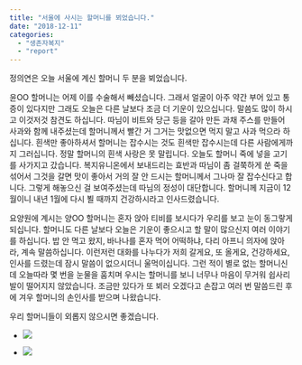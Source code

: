```yaml
---
title: "서울에 사시는 할머니를 뵈었습니다."
date: "2018-12-11"
categories: 
  - "생존자복지"
  - "report"
---
```


정의연은 오늘 서울에 계신 할머니 두 분을 뵈었습니다.

윤OO 할머니는 어제 이를 수술해서 빼셨습니다. 그래서 얼굴이 아주 약간 부어 있고 통증이 있다지만 그래도 오늘은 다른 날보다 조금 더 기운이 있으십니다. 말씀도 많이 하시고 이것저것 참견도 하십니다. 따님이 비트와 당근 등을 갈아 만든 과채 주스를 만들어 사과와 함께 내주셨는데 할머니께서 빨간 거 그거는 맛없으면 먹지 말고 사과 먹으라 하십니다. 흰색만 좋아하셔서 할머니는 잡수시는 것도 흰색만 잡수시는데 다른 사람에게까지 그러십니다. 정말 할머니의 흰색 사랑은 못 말립니다. 오늘도 할머니 죽에 넣을 고기를 사가지고 갔습니다. 복지유니온에서 보내드리는 효반과 따님이 좀 걸쭉하게 쑨 죽을 섞어서 그것을 갈면 맛이 좋아서 거의 잘 안 드시는 할머니께서 그나마 잘 잡수신다고 합니다. 그렇게 해놓으신 걸 보여주셨는데 따님의 정성이 대단합니다. 할머니께 지금이 12월이니 내년 1월에 다시 뵐 때까지 건강하시라고 인사드렸습니다.

요양원에 계시는 양OO 할머니는 혼자 앉아 티비를 보시다가 우리를 보고 눈이 동그랗게 되십니다. 할머니도 다른 날보다 오늘은 기운이 좋으시고 할 말이 많으신지 여러 이야기를 하십니다. 밥 안 먹고 왔지, 바나나를 혼자 먹어 어떡하냐, 다리 아프니 의자에 앉아라, 계속 말씀하십니다. 이런저런 대화를 나누다가 저희 갈게요, 또 올게요, 건강하세요, 인사를 드렸는데 잠시 말씀이 없으시더니 울먹이십니다. 그런 적이 별로 없는 할머니신데 오늘따라 몇 번을 눈물을 훔치며 우시는 할머니를 보니 너무나 마음이 무거워 쉽사리 발이 떨어지지 않았습니다. 조금만 있다가 또 뵈러 오겠다고 손잡고 여러 번 말씀드린 후에 겨우 할머니의 손인사를 받으며 나왔습니다.

우리 할머니들이 외롭지 않으시면 좋겠습니다.

- ![](https://womenandwar.net/kr/wp-content/uploads/2018/12/photo_2018-12-11_18-29-25-768x1024.jpg)
    
- ![](https://womenandwar.net/kr/wp-content/uploads/2018/12/sabon-photo_2018-12-11_18-29-41-874x1024.jpg)
